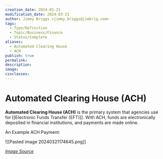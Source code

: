 ```yaml
---
creation_date: 2024-03-21
modification_date: 2024-03-21
author: Jimmy Briggs <jimmy.briggs@jimbrig.com>
tags:
  - Type/Definition
  - Topic/Business/Finance
  - Status/Complete
aliases:
  - Automated Clearing House
  - ACH
publish: true
permalink:
description:
image:
cssclasses:
---
```


# Automated Clearing House (ACH)

**Automated Clearing House (ACH)** is the primary system that agencies use for [[Electronic Funds Transfer (EFT)]]. With ACH, funds are electronically deposited in financial institutions, and payments are made online.

An Example ACH Payment:

![[Pasted image 20240321174645.png]]

*[Image Source](https://www.google.com/url?sa=i&url=https%3A%2F%2Fwww.moderntreasury.com%2Fquestions%2Fwhat-is-ach-vs-direct-deposit&psig=AOvVaw1zEPHqN5j0379SDmCt7MAw&ust=1711143249789000&source=images&cd=vfe&opi=89978449&ved=0CBIQjRxqFwoTCMDyrqCqhoUDFQAAAAAdAAAAABAE)*

